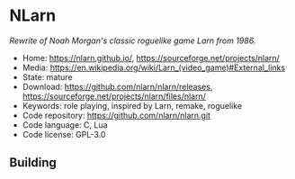 # NLarn

_Rewrite of Noah Morgan's classic roguelike game Larn from 1986._

- Home: https://nlarn.github.io/, https://sourceforge.net/projects/nlarn/
- Media: https://en.wikipedia.org/wiki/Larn_(video_game)#External_links
- State: mature
- Download: https://github.com/nlarn/nlarn/releases, https://sourceforge.net/projects/nlarn/files/nlarn/
- Keywords: role playing, inspired by Larn, remake, roguelike
- Code repository: https://github.com/nlarn/nlarn.git
- Code language: C, Lua
- Code license: GPL-3.0

## Building


